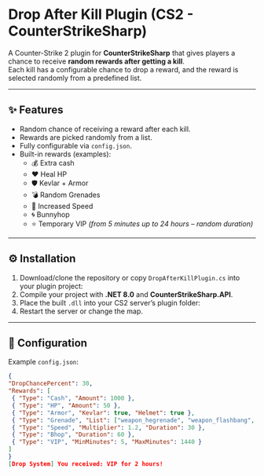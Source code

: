 # Drop After Kill Plugin (CS2 - CounterStrikeSharp)

A Counter-Strike 2 plugin for **CounterStrikeSharp** that gives players a chance to receive **random rewards after getting a kill**.  
Each kill has a configurable chance to drop a reward, and the reward is selected randomly from a predefined list.

---

## ✨ Features
- Random chance of receiving a reward after each kill.
- Rewards are picked randomly from a list.
- Fully configurable via `config.json`.
- Built-in rewards (examples):
  - 💰 Extra cash
  - ❤️ Heal HP
  - 🛡 Kevlar + Armor
  - 💣 Random Grenades
  - 🏃 Increased Speed
  - 🌀 Bunnyhop
  - ⭐ Temporary VIP *(from 5 minutes up to 24 hours – random duration)*

---

## ⚙️ Installation
1. Download/clone the repository or copy `DropAfterKillPlugin.cs` into your plugin project:
2. Compile your project with **.NET 8.0** and **CounterStrikeSharp.API**.
3. Place the built `.dll` into your CS2 server’s plugin folder:
5. Restart the server or change the map.

---

## 🔧 Configuration

Example `config.json`:

```json
{
"DropChancePercent": 30,
"Rewards": [
 { "Type": "Cash", "Amount": 1000 },
 { "Type": "HP", "Amount": 50 },
 { "Type": "Armor", "Kevlar": true, "Helmet": true },
 { "Type": "Grenade", "List": ["weapon_hegrenade", "weapon_flashbang", "weapon_smokegrenade", "weapon_molotov"] },
 { "Type": "Speed", "Multiplier": 1.2, "Duration": 30 },
 { "Type": "Bhop", "Duration": 60 },
 { "Type": "VIP", "MinMinutes": 5, "MaxMinutes": 1440 }
]
}
[Drop System] You received: VIP for 2 hours!
